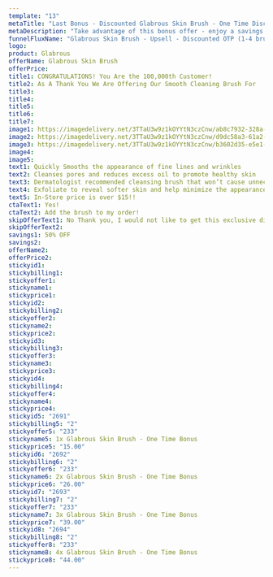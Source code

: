 ```yaml
---
template: "13"
metaTitle: "Last Bonus - Discounted Glabrous Skin Brush - One Time Discount"
metaDescription: "Take advantage of this bonus offer - enjoy a savings when you order additional Glabrous Skin Brush."
funnelFluxName: "Glabrous Skin Brush - Upsell - Discounted OTP (1-4 brushes)"
logo: 
product: Glabrous
offerName: Glabrous Skin Brush
offerPrice: 
title1: CONGRATULATIONS! You Are the 100,000th Customer!
title2: As A Thank You We Are Offering Our Smooth Cleaning Brush For
title3: 
title4: 
title5:
title6: 
title7: 
image1: https://imagedelivery.net/3TTaU3w9z1kOYYtN3czCnw/ab8c7932-328a-4047-a054-f75d2accbe00/public
image2: https://imagedelivery.net/3TTaU3w9z1kOYYtN3czCnw/d9dc58a3-61a2-4f95-c29c-fd001b3abc00/public
image3: https://imagedelivery.net/3TTaU3w9z1kOYYtN3czCnw/b3602d35-e5e1-405b-307b-44ef651b5c00/public
image4: 
image5: 
text1: Quickly Smooths the appearance of fine lines and wrinkles
text2: Cleanses pores and reduces excess oil to promote healthy skin
text3: Dermatologist recommended cleansing brush that won’t cause unnecessary damage, especially if you have sensitive skin!
text4: Exfoliate to reveal softer skin and help minimize the appearance of pores!
text5: In-Store price is over $15!!
ctaText1: Yes! 
ctaText2: Add the brush to my order!
skipOfferText1: No Thank you, I would not like to get this exclusive discount.
skipOfferText2:
savings1: 50% OFF
savings2:
offerName2: 
offerPrice2:
stickyid1:
stickybilling1:
stickyoffer1:
stickyname1:
stickyprice1:
stickyid2:
stickybilling2:
stickyoffer2:
stickyname2:
stickyprice2:
stickyid3:
stickybilling3:
stickyoffer3:
stickyname3:
stickyprice3:
stickyid4:
stickybilling4:
stickyoffer4:
stickyname4:
stickyprice4:   
stickyid5: "2691"
stickybilling5: "2"
stickyoffer5: "233"
stickyname5: 1x Glabrous Skin Brush - One Time Bonus
stickyprice5: "15.00"
stickyid6: "2692"
stickybilling6: "2"
stickyoffer6: "233"
stickyname6: 2x Glabrous Skin Brush - One Time Bonus
stickyprice6: "26.00"
stickyid7: "2693"
stickybilling7: "2"
stickyoffer7: "233"
stickyname7: 3x Glabrous Skin Brush - One Time Bonus
stickyprice7: "39.00"
stickyid8: "2694"
stickybilling8: "2"
stickyoffer8: "233"
stickyname8: 4x Glabrous Skin Brush - One Time Bonus
stickyprice8: "44.00"
---
```

